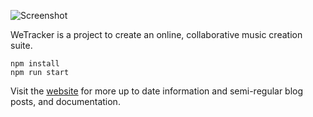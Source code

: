 
![Screenshot](http://pgregory.github.io/wetracker/images/screenshot.png)

WeTracker is a project to create an online, collaborative music creation suite.
```
npm install
npm run start
```
Visit the [website](https://pgregory.github.io/wetracker/) for more up to date information 
and semi-regular blog posts, and documentation.
